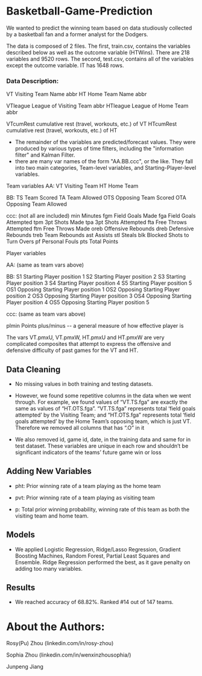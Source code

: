 # Basketball-Game-Prediction
We wanted to predict the winning team based on data studiously collected by a basketball fan and a former analyst for the Dodgers. 

The data is composed of 2 files. The first, train.csv, contains the variables described below as well as the outcome variable (HTWins). There are 218 variables and 9520 rows. The second, test.csv, contains all of the variables except the outcome variable. IT has 1648 rows. 

### Data Description:

VT Visiting Team Name abbr
HT Home Team Name abbr

VTleague League of Visiting Team abbr
HTleague League of Home Team abbr

VTcumRest cumulative rest (travel, workouts, etc.) of VT
HTcumRest cumulative rest (travel, workouts, etc.) of HT

* The remainder of the variables are predicted/forecast values. They were produced by various types of time filters, including the "information filter" and Kalman Filter.
* there are many var names of the form "AA.BB.ccc", or the like. They fall into two main categories, Team-level variables, and Starting-Player-level variables.

Team variables
AA:
VT Visiting Team
HT Home Team

BB:
TS Team Scored
TA Team Allowed
OTS Opposing Team Scored
OTA Opposing Team Allowed

ccc:
(not all are included)
min Minutes
fgm Field Goals Made
fga Field Goals Attempted
tpm 3pt Shots Made
tpa 3pt Shots Attempted
fta Free Throws Attempted
ftm Free Throws Made
oreb Offensive Rebounds
dreb Defensive Rebounds
treb Team Rebounds
ast Assists
stl Steals
blk Blocked Shots
to Turn Overs
pf Personal Fouls
pts Total Points

Player variables

AA:
(same as team vars above)

BB:
S1 Starting Player position 1
S2 Starting Player position 2
S3 Starting Player position 3
S4 Starting Player position 4
S5 Starting Player position 5
OS1 Opposing Starting Player position 1
OS2 Opposing Starting Player position 2
OS3 Opposing Starting Player position 3
OS4 Opposing Starting Player position 4
OS5 Opposing Starting Player position 5

ccc:
(same as team vars above)

plmin Points plus/minus -- a general measure of how effective player is

The vars VT.pmxU, VT.pmxW, HT.pmxU and HT.pmxW are very complicated composites that attempt to express the offensive and defensive difficulty of past games for the VT and HT.


## Data Cleaning

* No missing values in both training and testing datasets. 

* However, we found some repetitive columns in the data when we went through. For example, we found values of “VT.TS.fga” are exactly the same as values of “HT.OTS.fga”. “VT.TS.fga” represents total ‘field goals attempted’ by the Visiting Team; and “HT.OTS.fga” represents total ‘field goals attempted’ by the Home Team’s opposing team, which is just VT. Therefore we removed all columns that has “.O” in it

* We also removed id, game id, date, in the training data and same for in test dataset. These variables are unique in each row and shouldn’t be significant indicators of the teams’ future game win or loss

## Adding New Variables

* pht: Prior winning rate of a team playing as the home team

* pvt: Prior winning rate of a team playing as visiting team

* p: Total prior winning probability, winning rate of this team as both the visiting team and home team.


## Models

* We applied Logistic Regression, Ridge/Lasso Regression, Gradient Boosting Machines, Random Forest, Partial Least Squares and Ensemble. Ridge Regression performed the best, as it gave penalty on adding too many variables.

## Results

* We reached accuracy of 68.82%. Ranked #14 out of 147 teams.

# About the Authors:

Rosy(Pu) Zhou (linkedin.com/in/rosy-zhou)

Sophia Zhou (linkedin.com/in/wenxinzhousophia/)

Junpeng Jiang


